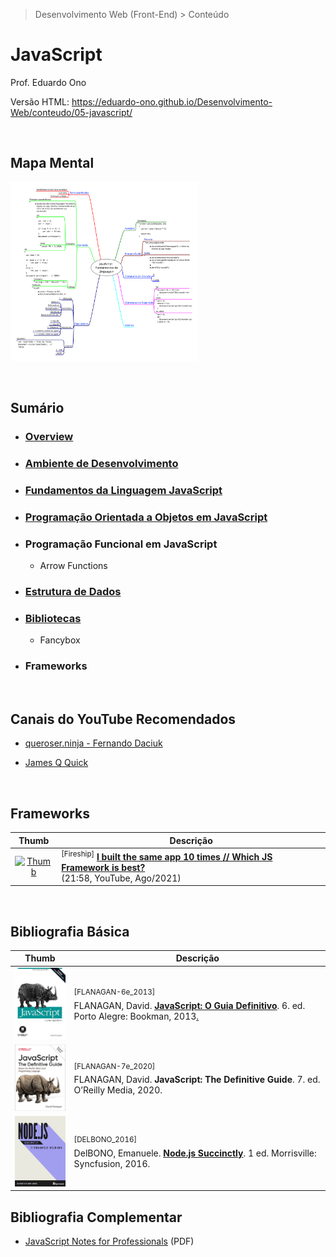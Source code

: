 > Desenvolvimento Web (Front-End) > Conteúdo

# JavaScript

Prof. Eduardo Ono

Versão HTML: https://eduardo-ono.github.io/Desenvolvimento-Web/conteudo/05-javascript/

<br>

## Mapa Mental

<p>
  <a href="../../mapas-mentais/js-linguagem.svg" target="_blank"><img src="../../mapas-mentais/js-linguagem.svg" width="300px"></a>
</p>

<br>

## Sumário

* ### [Overview](./00-overview/README.md)

* ### [Ambiente de Desenvolvimento](./01-ambiente-de-desenvolvimento/README.md)

* ### [Fundamentos da Linguagem JavaScript](./js-fundamentos/)

* ### [Programação Orientada a Objetos em JavaScript](./js-poo/)

* ### Programação Funcional em JavaScript

  * Arrow Functions

* ### [Estrutura de Dados](./js-estrutura-de-dados/)

* ### [Bibliotecas](./js-bibliotecas)

  * Fancybox

* ### Frameworks

<br>

## Canais do YouTube Recomendados

* [queroser.ninja - Fernando Daciuk](https://www.youtube.com/channel/UCoMS25HuclMfa6IQJNcvh2w)

* [James Q Quick](https://www.youtube.com/c/JamesQQuick)

<br>

## Frameworks

| Thumb | Descrição |
| :-: | --- |
| [![Thumb](https://img.youtube.com/vi/cuHDQhDhvPE/default.jpg)](https://www.youtube.com/watch?v=cuHDQhDhvPE "I built the same app 10 times // Which JS Framework is best?") | <sup>[Fireship]</sup> [__I built the same app 10 times // Which JS Framework is best?__](https://www.youtube.com/watch?v=cuHDQhDhvPE) <br> (21:58, YouTube, Ago/2021)

<br>

## Bibliografia Básica

| Thumb | Descrição |
| :-: | --- |
| <img src="../../referencias/capas/FLANAGAN-6e_2013.jpg" alt="img" width="100px"> | <sup>[FLANAGAN-6e_2013]</sup><br>FLANAGAN, David. [__JavaScript: O Guia Definitivo__](https://www.academia.edu/40442620/JavaScript_O_Guia_Definitivo_v). 6. ed. Porto Alegre: Bookman, 2013[.](https://app.box.com/s/1nud9latis2zqn63f3ycsj0nv7zlv1mr)
| <img src="../../referencias/capas/FLANAGAN-7e_2020.jpg" alt="img" width="100px"> | <sup id="FLANAGAN-7e_2020">[FLANAGAN-7e_2020]</sup><br>FLANAGAN, David. __JavaScript: The Definitive Guide__. 7. ed. O’Reilly Media, 2020.
| <img src="../../referencias/capas/DELBONO_2016.jpg" alt="img" width="100px"> | <sup id="DELBONO_2016">[DELBONO_2016]</sup><br>DelBONO, Emanuele. [__Node.js Succinctly__](https://www.syncfusion.com/succinctly-free-ebooks/nodejs). 1 ed. Morrisville: Syncfusion, 2016.

## Bibliografia Complementar

* [JavaScript Notes for Professionals](https://goalkicker.com/HTML5Book/) (PDF)

<br>
